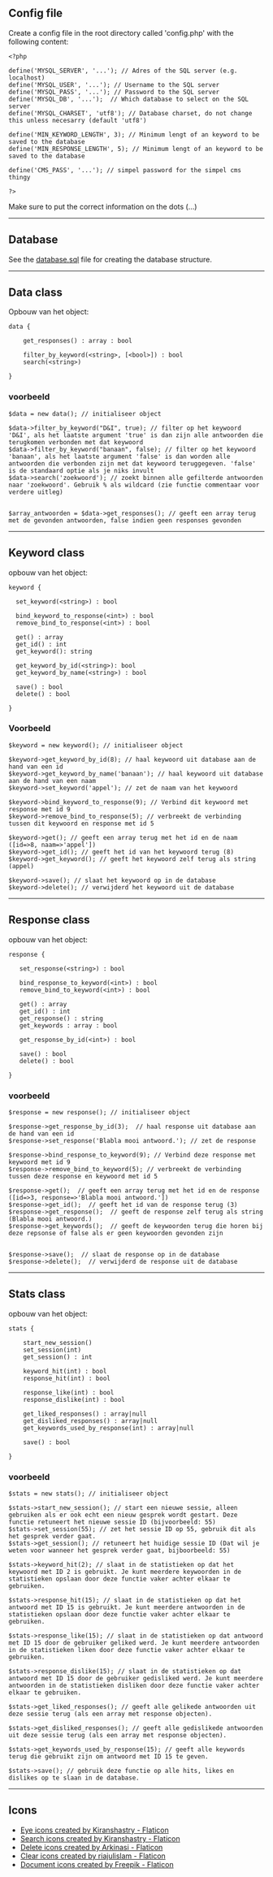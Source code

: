 ## Config file

Create a config file in the root directory called 'config.php' with the following content:
    
    <?php

    define('MYSQL_SERVER', '...'); // Adres of the SQL server (e.g. localhost)
    define('MYSQL_USER', '...'); // Username to the SQL server
    define('MYSQL_PASS', '...'); // Password to the SQL server
    define('MYSQL_DB', '...');  // Which database to select on the SQL server
    define('MYSQL_CHARSET', 'utf8'); // Database charset, do not change this unless necesarry (default 'utf8')

    define('MIN_KEYWORD_LENGTH', 3); // Minimum lengt of an keyword to be saved to the database
    define('MIN_RESPONSE_LENGTH', 5); // Minimum lengt of an keyword to be saved to the database

    define('CMS_PASS', '...'); // simpel password for the simpel cms thingy

    ?>

Make sure to put the correct information on the dots (...)

---

## Database
See the [database.sql](database.sql) file for creating the database structure.

---

## Data class

Opbouw van het object:

    data {

        get_responses() : array : bool
        
        filter_by_keyword(<string>, [<bool>]) : bool
        search(<string>)

    }

### voorbeeld

    $data = new data(); // initialiseer object

    $data->filter_by_keyword("D&I", true); // filter op het keywoord 'D&I', als het laatste argument 'true' is dan zijn alle antwoorden die terugkomen verbonden met dat keywoord
    $data->filter_by_keyword("banaan", false); // filter op het keywoord 'banaan', als het laatste argument 'false' is dan worden alle antwoorden die verbonden zijn met dat keywoord teruggegeven. 'false' is de standaard optie als je niks invult
    $data->search('zoekwoord'); // zoekt binnen alle gefilterde antwoorden naar 'zoekwoord'. Gebruik % als wildcard (zie functie commentaar voor verdere uitleg)


    $array_antwoorden = $data->get_responses(); // geeft een array terug met de gevonden antwoorden, false indien geen responses gevonden

---

## Keyword class

opbouw van het object:

    keyword {
 
      set_keyword(<string>) : bool

      bind_keyword_to_response(<int>) : bool
      remove_bind_to_response(<int>) : bool
 
      get() : array
      get_id() : int
      get_keyword(): string
 
      get_keyword_by_id(<string>): bool
      get_keyword_by_name(<string>) : bool
     
      save() : bool
      delete() : bool
 
    }

### Voorbeeld

    $keyword = new keyword(); // initialiseer object

    $keyword->get_keyword_by_id(8); // haal keywoord uit database aan de hand van een id
    $keyword->get_keyword_by_name('banaan'); // haal keywoord uit database aan de hand van een naam
    $keyword->set_keyword('appel'); // zet de naam van het keywoord

    $keyword->bind_keyword_to_response(9); // Verbind dit keywoord met response met id 9
    $keyword->remove_bind_to_response(5); // verbreekt de verbinding tussen dit keywoord en response met id 5
    
    $keyword->get(); // geeft een array terug met het id en de naam ([id=>8, naam=>'appel'])
    $keyword->get_id(); // geeft het id van het keywoord terug (8)
    $keyword->get_keyword(); // geeft het keywoord zelf terug als string (appel)

    $keyword->save(); // slaat het keywoord op in de database
    $keyword->delete(); // verwijderd het keywoord uit de database

---

## Response class

opbouw van het object:


    response {

       set_response(<string>) : bool

       bind_response_to_keyword(<int>) : bool
       remove_bind_to_keyword(<int>) : bool
       
       get() : array
       get_id() : int
       get_response() : string
       get_keywords : array : bool
  
       get_response_by_id(<int>) : bool
      
       save() : bool
       delete() : bool

    }

### voorbeeld
  
    $response = new response(); // initialiseer object

    $response->get_response_by_id(3);  // haal response uit database aan de hand van een id
    $response->set_response('Blabla mooi antwoord.'); // zet de response

    $response->bind_response_to_keyword(9); // Verbind deze response met keywoord met id 9
    $response->remove_bind_to_keyword(5); // verbreekt de verbinding tussen deze response en keywoord met id 5

    $response->get();  // geeft een array terug met het id en de response ([id=>3, response=>'Blabla mooi antwoord.'])
    $response->get_id();  // geeft het id van de response terug (3)
    $response->get_response();  // geeft de response zelf terug als string (Blabla mooi antwoord.)
    $response->get_keywords();  // geeft de keywoorden terug die horen bij deze repsonse of false als er geen keywoorden gevonden zijn


    $response->save();  // slaat de response op in de database
    $response->delete();  // verwijderd de response uit de database
    
---

## Stats class

opbouw van het object:


    stats {

        start_new_session()
        set_session(int)
        get_session() : int

        keyword_hit(int) : bool
        response_hit(int) : bool

        response_like(int) : bool
        response_dislike(int) : bool

        get_liked_responses() : array|null
        get_disliked_responses() : array|null
        get_keywords_used_by_response(int) : array|null

        save() : bool

    }
  
### voorbeeld
    
    $stats = new stats(); // initialiseer object

    $stats->start_new_session(); // start een nieuwe sessie, alleen gebruiken als er ook echt een nieuw gesprek wordt gestart. Deze functie retuneert het nieuwe sessie ID (bijvoorbeeld: 55)
    $stats->set_session(55); // zet het sessie ID op 55, gebruik dit als het gesprek verder gaat.
    $stats->get_session(); // retuneert het huidige sessie ID (Dat wil je weten voor wanneer het gesprek verder gaat, bijboorbeeld: 55)

    $stats->keyword_hit(2); // slaat in de statistieken op dat het keywoord met ID 2 is gebruikt. Je kunt meerdere keywoorden in de statistieken opslaan door deze functie vaker achter elkaar te gebruiken.

    $stats->response_hit(15); // slaat in de statistieken op dat het antwoord met ID 15 is gebruikt. Je kunt meerdere antwoorden in de statistieken opslaan door deze functie vaker achter elkaar te gebruiken.

    $stats->response_like(15); // slaat in de statistieken op dat antwoord met ID 15 door de gebruiker geliked werd. Je kunt meerdere antwoorden in de statistieken liken door deze functie vaker achter elkaar te gebruiken.

    $stats->response_dislike(15); // slaat in de statistieken op dat antwoord met ID 15 door de gebruiker gedisliked werd. Je kunt meerdere antwoorden in de statistieken disliken door deze functie vaker achter elkaar te gebruiken.

    $stats->get_liked_responses(); // geeft alle gelikede antwoorden uit deze sessie terug (als een array met response objecten).

    $stats->get_disliked_responses(); // geeft alle gedislikede antwoorden uit deze sessie terug (als een array met response objecten).

    $stats->get_keywords_used_by_response(15); // geeft alle keywords terug die gebruikt zijn om antwoord met ID 15 te geven. 

    $stats->save(); // gebruik deze functie op alle hits, likes en dislikes op te slaan in de database.

---

## Icons
- [Eye icons created by Kiranshastry - Flaticon](https://www.flaticon.com/free-icons/eye)
- [Search icons created by Kiranshastry - Flaticon](https://www.flaticon.com/free-icons/search)
- [Delete icons created by Arkinasi - Flaticon](https://www.flaticon.com/free-icons/delete)
- [Clear icons created by riajulislam - Flaticon](https://www.flaticon.com/free-icons/clear)
- [Document icons created by Freepik - Flaticon](https://www.flaticon.com/free-icons/document)